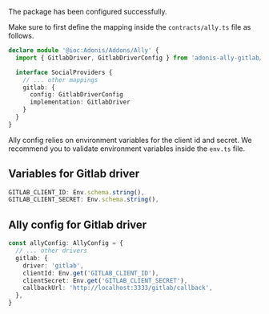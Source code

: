 The package has been configured successfully.

Make sure to first define the mapping inside the `contracts/ally.ts` file as follows.

```ts
declare module '@ioc:Adonis/Addons/Ally' {
  import { GitlabDriver, GitlabDriverConfig } from 'adonis-ally-gitlab/build/standalone'

  interface SocialProviders {
    // ... other mappings
    gitlab: {
      config: GitlabDriverConfig
      implementation: GitlabDriver
    }
  }
}
```

Ally config relies on environment variables for the client id and secret. We recommend you to validate environment variables inside the `env.ts` file.

## Variables for Gitlab driver

```ts
GITLAB_CLIENT_ID: Env.schema.string(),
GITLAB_CLIENT_SECRET: Env.schema.string(),
```

## Ally config for Gitlab driver

```ts
const allyConfig: AllyConfig = {
  // ... other drivers
  gitlab: {
    driver: 'gitlab',
    clientId: Env.get('GITLAB_CLIENT_ID'),
    clientSecret: Env.get('GITLAB_CLIENT_SECRET'),
    callbackUrl: 'http://localhost:3333/gitlab/callback',
  },
}
```
